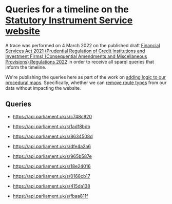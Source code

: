 # Queries for a timeline on the [Statutory Instrument Service website](https://statutoryinstruments.parliament.uk/)

A trace was performed on 4 March 2022 on the published draft [Financial Services Act 2021 (Prudential Regulation of Credit Institutions and Investment Firms) (Consequential Amendments and Miscellaneous Provisions) Regulations 2022](https://statutoryinstruments.parliament.uk/instrument/yxrXHdd7/timeline/wkQfLNnh/) in order to receive all sparql queries that inform the timeline. 

We're publishing the queries here as part of the work on [adding logic to our procedural maps](https://trello.com/b/nBCRWUdD/procedure-logic-gates). Specifically, whether we can [remove route types](https://trello.com/c/5WVH6SW9/277-check-removing-route-types-doesnt-break-website) from our data without impacting the website. 

## Queries

* https://api.parliament.uk/s/c748c920

* https://api.parliament.uk/s/1adf8bdb

* https://api.parliament.uk/s/8634508d

* https://api.parliament.uk/s/dfe4a2a6

* https://api.parliament.uk/s/965b587e

* https://api.parliament.uk/s/18e24016

* https://api.parliament.uk/s/0168cb17

* https://api.parliament.uk/s/415da138

* https://api.parliament.uk/s/fbaa811f